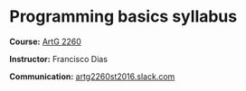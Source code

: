 # Programming basics syllabus

**Course:** [ArtG 2260](https://wl11gp.neu.edu/udcprod8/bwckctlg.p_disp_course_detail?cat_term_in=201630&subj_code_in=ARTG&crse_numb_in=2260)

**Instructor:** Francisco Dias

**Communication:** [artg2260st2016.slack.com](https://artg2260st2016.slack.com/messages/@slackbot/)
